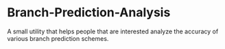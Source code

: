 Branch-Prediction-Analysis
==========================

A small utility that helps people that are interested analyze the accuracy of various branch prediction schemes.
